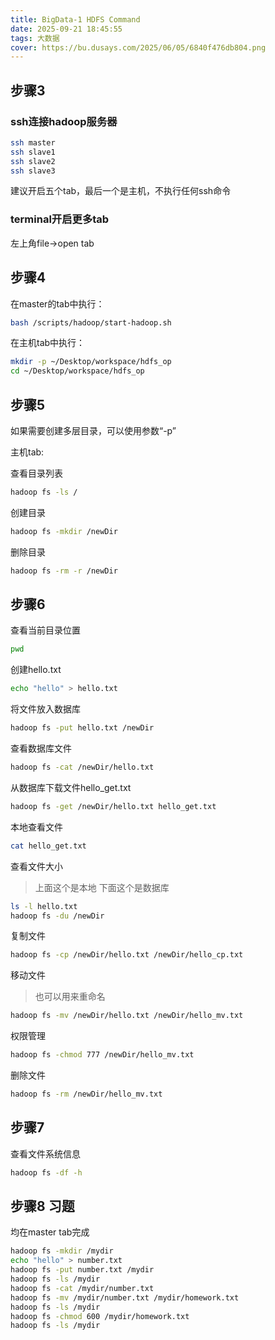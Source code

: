 ```yaml
---
title: BigData-1 HDFS Command
date: 2025-09-21 18:45:55
tags: 大数据
cover: https://bu.dusays.com/2025/06/05/6840f476db804.png
---
```


## 步骤3 

### ssh连接hadoop服务器

```sh
ssh master
ssh slave1
ssh slave2
ssh slave3
```

建议开启五个tab，最后一个是主机，不执行任何ssh命令

### terminal开启更多tab

左上角file->open tab

## 步骤4

在master的tab中执行：

```sh
bash /scripts/hadoop/start-hadoop.sh
```

在主机tab中执行：
```sh
mkdir -p ~/Desktop/workspace/hdfs_op
cd ~/Desktop/workspace/hdfs_op
```

## 步骤5

如果需要创建多层目录，可以使用参数“-p”

主机tab:

查看目录列表
```sh
hadoop fs -ls /
```

创建目录
```sh
hadoop fs -mkdir /newDir
```

删除目录
```sh
hadoop fs -rm -r /newDir
```

## 步骤6

查看当前目录位置
```sh
pwd
```

创建hello.txt
```sh
echo "hello" > hello.txt
```

将文件放入数据库
```sh
hadoop fs -put hello.txt /newDir
```

查看数据库文件
```sh
hadoop fs -cat /newDir/hello.txt
```

从数据库下载文件hello_get.txt
```sh
hadoop fs -get /newDir/hello.txt hello_get.txt
```

本地查看文件
```sh
cat hello_get.txt
```

查看文件大小
> 上面这个是本地
> 下面这个是数据库
```sh
ls -l hello.txt
hadoop fs -du /newDir
```

复制文件
```sh
hadoop fs -cp /newDir/hello.txt /newDir/hello_cp.txt
```

移动文件
> 也可以用来重命名
```sh
hadoop fs -mv /newDir/hello.txt /newDir/hello_mv.txt
```

权限管理
```sh
hadoop fs -chmod 777 /newDir/hello_mv.txt
```

删除文件
```sh
hadoop fs -rm /newDir/hello_mv.txt
```

## 步骤7
查看文件系统信息
```sh
hadoop fs -df -h
```

## 步骤8 习题
均在master tab完成
```sh
hadoop fs -mkdir /mydir
echo "hello" > number.txt
hadoop fs -put number.txt /mydir
hadoop fs -ls /mydir
hadoop fs -cat /mydir/number.txt
hadoop fs -mv /mydir/number.txt /mydir/homework.txt
hadoop fs -ls /mydir
hadoop fs -chmod 600 /mydir/homework.txt
hadoop fs -ls /mydir
```